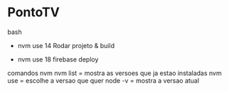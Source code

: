 # PontoTV
bash

- nvm use 14
Rodar projeto & build

- nvm use 18
firebase deploy

comandos nvm
nvm list = mostra as versoes que ja estao instaladas
nvm use = escolhe a versao que quer
node -v = mostra a versao atual
